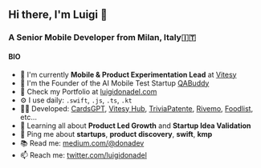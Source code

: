 ## Hi there, I'm Luigi 👋

### A Senior Mobile Developer from Milan, Italy🇮🇹

#### BIO

- 🏢 I'm currently **Mobile & Product Experimentation Lead** at [Vitesy](https://vitesy.com)
- 🔨 I'm the Founder of the AI Mobile Test Startup [QABuddy](https://qabuddy.io)
- 🔨 Check my Portfolio at [luigidonadel.com](https://luigidonadel.com)
- ⚙️ I use daily: `.swift`, `.js`, `.ts`, `.kt`
- 🧑‍💻 Developed: [CardsGPT](https://www.cardsgpt.ai), [Vitesy Hub](https://apps.apple.com/it/app/vitesy-hub/id1459078334), [TriviaPatente](https://triviapatente.github.io/), [Rivemo](https://play.google.com/store/apps/details?id=it.wedigital.rivemo&hl=it&gl=US), [Foodlist](https://apps.apple.com/us/app/foodlist/id1407984350), etc…
- 🌱 Learning all about **Product Led Growth** and **Startup Idea Validation**
- 💬 Ping me about **startups**, **product discovery**, **swift**, **kmp**
- 📚 Read me: [medium.com/@donadev](https://medium.com/@donadev)
- 📫 Reach me: [twitter.com/luigidonadel](https://twitter.com/luigidonadel)
